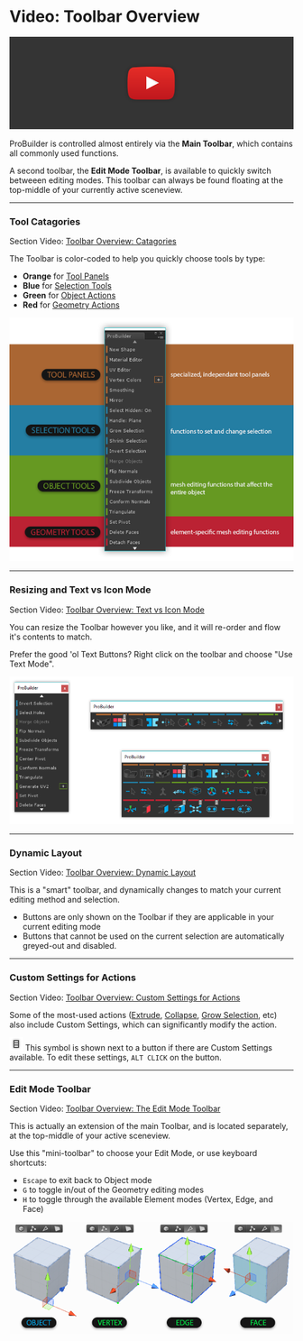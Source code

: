 # Video: Toolbar Overview

[![ProBuilder Toolbar Video](../images/VideoLink_YouTube_768.png)](@todo)

ProBuilder is controlled almost entirely via the **Main Toolbar**, which contains all commonly used functions.

A second toolbar, the **Edit Mode Toolbar**, is available to quickly switch betweeen editing modes. This toolbar can always be found floating at the top-middle of your currently active sceneview.

---

### Tool Catagories

<div class="info-box warning">
Section Video: <a href="@todo">Toolbar Overview: Catagories</a>
</div> 

The Toolbar is color-coded to help you quickly choose tools by type:

* **Orange** for [Tool Panels](@todo)
* **Blue** for [Selection Tools](@todo)
* **Green** for [Object Actions](@todo)
* **Red** for [Geometry Actions](@todo)

![Toolbar Categories Example](ExampleImage_Toolbar_ColorCategories.png "Toolbar Categories Example")

---

### Resizing and Text vs Icon Mode

<div class="info-box warning">
Section Video: <a href="@todo">Toolbar Overview: Text vs Icon Mode</a>
</div> 

You can resize the Toolbar however you like, and it will re-order and flow it's contents to match.

Prefer the good 'ol Text Buttons? Right click on the toolbar and choose "Use Text Mode".

![Toolbar Resizing Example](../images/Toolbar_ResizingExample.png "Toolbar Resizing Example")

---

### Dynamic Layout

<div class="info-box warning">
Section Video: <a href="@todo">Toolbar Overview: Dynamic Layout</a>
</div> 

This is a "smart" toolbar, and dynamically changes to match your current editing method and selection. 

* Buttons are only shown on the Toolbar if they are applicable in your current editing mode
* Buttons that cannot be used on the current selection are automatically greyed-out and disabled.

---

### Custom Settings for Actions

<div class="info-box warning">
Section Video: <a href="@todo">Toolbar Overview: Custom Settings for Actions</a>
</div> 

Some of the most-used actions ([Extrude](@todo), [Collapse](@todo), [Grow Selection](@todo), etc) also include Custom Settings, which can significantly modify the action.

![Options Icon](../images/icons/options.png) This symbol is shown next to a button if there are Custom Settings available. To edit these settings, `ALT CLICK` on the button.

---

### Edit Mode Toolbar

<div class="info-box warning">
Section Video: <a href="@todo">Toolbar Overview: The Edit Mode Toolbar</a>
</div> 

This is actually an extension of the main Toolbar, and is located separately, at the top-middle of your active sceneview.

Use this "mini-toolbar" to choose your Edit Mode, or use keyboard shortcuts: 

* `Escape` to exit back to Object mode
* `G` to toggle in/out of the Geometry editing modes
* `H` to toggle through the available Element modes (Vertex, Edge, and Face)

![Editing Modes Example](ExampleImage_ObjectAndElementEditingModes.png "Editing Modes Example")






